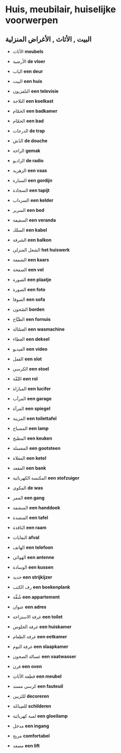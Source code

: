 <!-- header -->
<!-- endHeader -->

# Huis, meubilair, huiselijke voorwerpen

## البيت , الأثاث , الأغراض المنزلية

- الأثاث
**meubels**

- الأرضية
**de vloer**

- الباب
**een deur**

- البيت
**een huis**

- التلفزيون
**een televisie**

- الثلاجة
**een koelkast**

- الحمّام
**een badkamer**

- الحمّام
**een bad**

- الدرجات
**de trap**

- الدُش
**de douche**

- الراحة
**gemak**

- الراديو
**de radio**

- الزهرية
**een vaas**

- الستارة
**een gordijn**

- السجادة
**een tapijt**

- السرداب
**een kelder**

- السرير
**een bed**

- السقيفة
**een veranda**

- السلك
**een kabel**

- الشرفة
**een balkon**

- الشغل المنزلي
**het huiswerk**

- الشمعة
**een kaars**

- الصفحة
**een vel**

- الصورة
**een plaatje**

- الصورة
**een foto**

- الصوفا
**een sofa**

- الصُحون
**borden**

- الطبَّاخ
**een fornuis**

- الغسّالة
**een wasmachine**

- الغطاء
**een deksel**

- الفيديو
**een video**

- القفل
**een slot**

- الكرسي
**een stoel**

- اللفّة
**een rol**

- المباراة
**een lucifer**

- المرآب
**een garage**

- المرآة
**een spiegel**

- المزينة
**een toilettafel**

- المصباح
**een lamp**

- المطبخ
**een keuken**

- المغسلة
**een gootsteen**

- المغلاة
**een ketel**

- المقعد
**een bank**

- المكنسة الكهربائية
**een stofzuiger**

- المكوى
**de was**

- الممر
**een gang**

- المنشفة
**een handdoek**

- المنضدة
**een tafel**

- النافذة
**een raam**

- النفايات
**afval**

- الهاتف
**een telefoon**

- الهوائي
**een antenne**

- الوسادة
**een kussen**

- حديد
**een strijkijzer**

- رف الكتب
**een boekenplank**

- شُقَّة
**een appartement**

- عنوان
**een adres**

- غرفة الاستراحة
**een toilet**

- غرفة الجلوس
**een huiskamer**

- غرفة الطعام
**een eetkamer**

- غرفة النوم
**een slaapkamer**

- غسالة الصحون
**een vaatwasser**

- فرن
**een oven**

- قطعة الأثاثِ
**een meubel**

- كرسي مسند
**een fauteuil**

- للتَزيين
**decoreren**

- للصِباغَة
**schilderen**

- لمبة كهربائية
**een gloeilamp**

- مدخل
**een ingang**

- مريح
**comfortabel**

- مصعد
**een lift**

